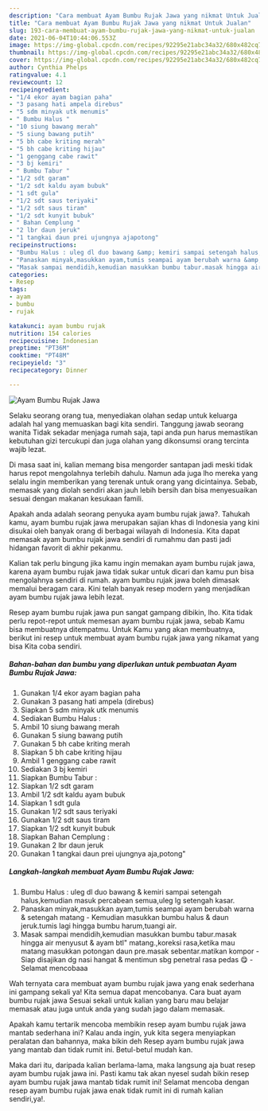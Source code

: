 ```yaml
---
description: "Cara membuat Ayam Bumbu Rujak Jawa yang nikmat Untuk Jualan"
title: "Cara membuat Ayam Bumbu Rujak Jawa yang nikmat Untuk Jualan"
slug: 193-cara-membuat-ayam-bumbu-rujak-jawa-yang-nikmat-untuk-jualan
date: 2021-06-04T10:44:06.553Z
image: https://img-global.cpcdn.com/recipes/92295e21abc34a32/680x482cq70/ayam-bumbu-rujak-jawa-foto-resep-utama.jpg
thumbnail: https://img-global.cpcdn.com/recipes/92295e21abc34a32/680x482cq70/ayam-bumbu-rujak-jawa-foto-resep-utama.jpg
cover: https://img-global.cpcdn.com/recipes/92295e21abc34a32/680x482cq70/ayam-bumbu-rujak-jawa-foto-resep-utama.jpg
author: Cynthia Phelps
ratingvalue: 4.1
reviewcount: 12
recipeingredient:
- "1/4 ekor ayam bagian paha"
- "3 pasang hati ampela direbus"
- "5 sdm minyak utk menumis"
- " Bumbu Halus "
- "10 siung bawang merah"
- "5 siung bawang putih"
- "5 bh cabe kriting merah"
- "5 bh cabe kriting hijau"
- "1 genggang cabe rawit"
- "3 bj kemiri"
- " Bumbu Tabur "
- "1/2 sdt garam"
- "1/2 sdt kaldu ayam bubuk"
- "1 sdt gula"
- "1/2 sdt saus teriyaki"
- "1/2 sdt saus tiram"
- "1/2 sdt kunyit bubuk"
- " Bahan Cemplung "
- "2 lbr daun jeruk"
- "1 tangkai daun prei ujungnya ajapotong"
recipeinstructions:
- "Bumbu Halus : uleg dl duo bawang &amp; kemiri sampai setengah halus,kemudian masuk percabean semua,uleg lg setengah kasar."
- "Panaskan minyak,masukkan ayam,tumis seampai ayam berubah warna &amp; setengah matang Kemudian masukkan bumbu halus &amp; daun jeruk.tumis lagi hingga bumbu harum,tuangi air."
- "Masak sampai mendidih,kemudian masukkan bumbu tabur.masak hingga air menyusut &amp; ayam btl&#34; matang.,koreksi rasa,ketika mau matang masukkan potongan daun pre.masak sebentar.matikan kompor Siap disajikan dg nasi hangat &amp; mentimun sbg penetral rasa pedas 😋 Selamat mencobaaa"
categories:
- Resep
tags:
- ayam
- bumbu
- rujak

katakunci: ayam bumbu rujak 
nutrition: 154 calories
recipecuisine: Indonesian
preptime: "PT36M"
cooktime: "PT48M"
recipeyield: "3"
recipecategory: Dinner

---
```



![Ayam Bumbu Rujak Jawa](https://img-global.cpcdn.com/recipes/92295e21abc34a32/680x482cq70/ayam-bumbu-rujak-jawa-foto-resep-utama.jpg)

Selaku seorang orang tua, menyediakan olahan sedap untuk keluarga adalah hal yang memuaskan bagi kita sendiri. Tanggung jawab seorang  wanita Tidak sekadar menjaga rumah saja, tapi anda pun harus memastikan kebutuhan gizi tercukupi dan juga olahan yang dikonsumsi orang tercinta wajib lezat.

Di masa  saat ini, kalian memang bisa mengorder santapan jadi meski tidak harus repot mengolahnya terlebih dahulu. Namun ada juga lho mereka yang selalu ingin memberikan yang terenak untuk orang yang dicintainya. Sebab, memasak yang diolah sendiri akan jauh lebih bersih dan bisa menyesuaikan sesuai dengan makanan kesukaan famili. 



Apakah anda adalah seorang penyuka ayam bumbu rujak jawa?. Tahukah kamu, ayam bumbu rujak jawa merupakan sajian khas di Indonesia yang kini disukai oleh banyak orang di berbagai wilayah di Indonesia. Kita dapat memasak ayam bumbu rujak jawa sendiri di rumahmu dan pasti jadi hidangan favorit di akhir pekanmu.

Kalian tak perlu bingung jika kamu ingin memakan ayam bumbu rujak jawa, karena ayam bumbu rujak jawa tidak sukar untuk dicari dan kamu pun bisa mengolahnya sendiri di rumah. ayam bumbu rujak jawa boleh dimasak memalui beragam cara. Kini telah banyak resep modern yang menjadikan ayam bumbu rujak jawa lebih lezat.

Resep ayam bumbu rujak jawa pun sangat gampang dibikin, lho. Kita tidak perlu repot-repot untuk memesan ayam bumbu rujak jawa, sebab Kamu bisa membuatnya ditempatmu. Untuk Kamu yang akan membuatnya, berikut ini resep untuk membuat ayam bumbu rujak jawa yang nikamat yang bisa Kita coba sendiri.

<!--inarticleads1-->

##### Bahan-bahan dan bumbu yang diperlukan untuk pembuatan Ayam Bumbu Rujak Jawa:

1. Gunakan 1/4 ekor ayam bagian paha
1. Gunakan 3 pasang hati ampela (direbus)
1. Siapkan 5 sdm minyak utk menumis
1. Sediakan  Bumbu Halus :
1. Ambil 10 siung bawang merah
1. Gunakan 5 siung bawang putih
1. Gunakan 5 bh cabe kriting merah
1. Siapkan 5 bh cabe kriting hijau
1. Ambil 1 genggang cabe rawit
1. Sediakan 3 bj kemiri
1. Siapkan  Bumbu Tabur :
1. Siapkan 1/2 sdt garam
1. Ambil 1/2 sdt kaldu ayam bubuk
1. Siapkan 1 sdt gula
1. Gunakan 1/2 sdt saus teriyaki
1. Gunakan 1/2 sdt saus tiram
1. Siapkan 1/2 sdt kunyit bubuk
1. Siapkan  Bahan Cemplung :
1. Gunakan 2 lbr daun jeruk
1. Gunakan 1 tangkai daun prei ujungnya aja,potong&#34;




<!--inarticleads2-->

##### Langkah-langkah membuat Ayam Bumbu Rujak Jawa:

1. Bumbu Halus : uleg dl duo bawang &amp; kemiri sampai setengah halus,kemudian masuk percabean semua,uleg lg setengah kasar.
1. Panaskan minyak,masukkan ayam,tumis seampai ayam berubah warna &amp; setengah matang - Kemudian masukkan bumbu halus &amp; daun jeruk.tumis lagi hingga bumbu harum,tuangi air.
1. Masak sampai mendidih,kemudian masukkan bumbu tabur.masak hingga air menyusut &amp; ayam btl&#34; matang.,koreksi rasa,ketika mau matang masukkan potongan daun pre.masak sebentar.matikan kompor - Siap disajikan dg nasi hangat &amp; mentimun sbg penetral rasa pedas 😋 - Selamat mencobaaa




Wah ternyata cara membuat ayam bumbu rujak jawa yang enak sederhana ini gampang sekali ya! Kita semua dapat mencobanya. Cara buat ayam bumbu rujak jawa Sesuai sekali untuk kalian yang baru mau belajar memasak atau juga untuk anda yang sudah jago dalam memasak.

Apakah kamu tertarik mencoba membikin resep ayam bumbu rujak jawa mantab sederhana ini? Kalau anda ingin, yuk kita segera menyiapkan peralatan dan bahannya, maka bikin deh Resep ayam bumbu rujak jawa yang mantab dan tidak rumit ini. Betul-betul mudah kan. 

Maka dari itu, daripada kalian berlama-lama, maka langsung aja buat resep ayam bumbu rujak jawa ini. Pasti kamu tak akan nyesel sudah bikin resep ayam bumbu rujak jawa mantab tidak rumit ini! Selamat mencoba dengan resep ayam bumbu rujak jawa enak tidak rumit ini di rumah kalian sendiri,ya!.

